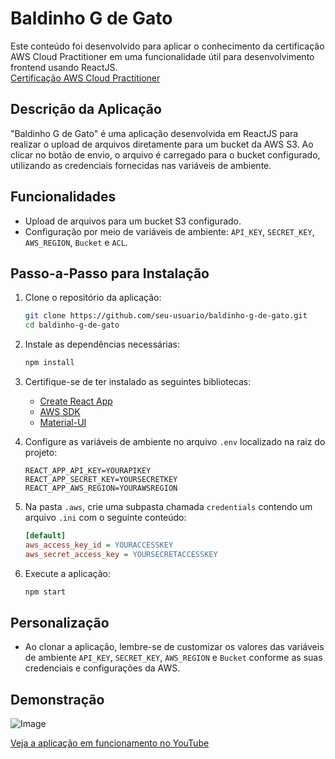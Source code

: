# Baldinho G de Gato

Este conteúdo foi desenvolvido para aplicar o conhecimento da certificação AWS Cloud Practitioner em uma funcionalidade útil para desenvolvimento frontend usando ReactJS.  
[Certificação AWS Cloud Practitioner](https://www.credly.com/badges/7789e947-45fe-405b-90f5-3789a8be48f4)

## Descrição da Aplicação

"Baldinho G de Gato" é uma aplicação desenvolvida em ReactJS para realizar o upload de arquivos diretamente para um bucket da AWS S3. Ao clicar no botão de envio, o arquivo é carregado para o bucket configurado, utilizando as credenciais fornecidas nas variáveis de ambiente.

## Funcionalidades

- Upload de arquivos para um bucket S3 configurado.
- Configuração por meio de variáveis de ambiente: `API_KEY`, `SECRET_KEY`, `AWS_REGION`, `Bucket` e `ACL`.

## Passo-a-Passo para Instalação

1. Clone o repositório da aplicação:
    ```bash
    git clone https://github.com/seu-usuario/baldinho-g-de-gato.git
    cd baldinho-g-de-gato
    ```

2. Instale as dependências necessárias:
    ```bash
    npm install
    ```

3. Certifique-se de ter instalado as seguintes bibliotecas:
    - [Create React App](https://reactjs.org/docs/create-a-new-react-app.html#create-react-app)
    - [AWS SDK](https://www.npmjs.com/package/aws-sdk)
    - [Material-UI](https://mui.com/)

4. Configure as variáveis de ambiente no arquivo `.env` localizado na raiz do projeto:
    ```plaintext
    REACT_APP_API_KEY=YOURAPIKEY
    REACT_APP_SECRET_KEY=YOURSECRETKEY
    REACT_APP_AWS_REGION=YOURAWSREGION
    ```

5. Na pasta `.aws`, crie uma subpasta chamada `credentials` contendo um arquivo `.ini` com o seguinte conteúdo:
    ```ini
    [default]
    aws_access_key_id = YOURACCESSKEY
    aws_secret_access_key = YOURSECRETACCESSKEY
    ```

6. Execute a aplicação:
    ```bash
    npm start
    ```

## Personalização

- Ao clonar a aplicação, lembre-se de customizar os valores das variáveis de ambiente `API_KEY`, `SECRET_KEY`, `AWS_REGION` e `Bucket` conforme as suas credenciais e configurações da AWS.

## Demonstração

![Image](https://i.giphy.com/media/v1.Y2lkPTc5MGI3NjExZ2RjdWQ4NTJ2Nmowd2kyamI1NjNudW9md3NjbWRzdzBnd3IxYjRveSZlcD12MV9pbnRlcm5hbF9naWZfYnlfaWQmY3Q9Zw/Dcpq32rVCOttrjKUn5/giphy.gif)

[Veja a aplicação em funcionamento no YouTube](https://www.youtube.com/watch?v=0dYEzEmPgUQ)
